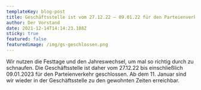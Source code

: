 ```yaml
---
templateKey: blog-post
title: Geschäftsstelle ist vom 27.12.22 – 09.01.22 für den Parteienverkehr geschlossen
author: Der Vorstand
date: 2021-12-14T14:14:23.188Z
sticky: true
featured: false
featuredimage: /img/gs-geschlossen.png
---
```

Wir nutzen die Festtage und den Jahreswechsel, um mal so richtig durch zu schnaufen. Die Geschäftsstelle ist daher vom 27.12.22 bis einschließlich 09.01.2023 für den Parteienverkehr geschlossen. Ab dem 11. Januar sind wir wieder in der Geschäftsstelle zu den gewohnten Zeiten erreichbar.